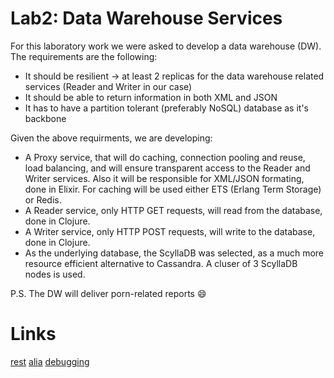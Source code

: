 # Lab2: Data Warehouse Services

For this laboratory work we were asked to develop a data warehouse (DW). The requirements are the following:
- It should be resilient -> at least 2 replicas for the data warehouse related services (Reader and Writer in our case)
- It should be able to return information in both XML and JSON
- It has to have a partition tolerant (preferably NoSQL) database as it's backbone

Given the above requirments, we are developing:
- A Proxy service, that will do caching, connection pooling and reuse, load balancing, and will ensure transparent access to the Reader and Writer services. Also it will be responsible for XML/JSON formating, done in Elixir. For caching will be used either ETS (Erlang Term Storage) or Redis.
- A Reader service, only HTTP GET requests, will read from the database, done in Clojure.
- A Writer service, only HTTP POST requests, will write to the database, done in Clojure.
- As the underlying database, the ScyllaDB was selected, as a much more resource efficient alternative to Cassandra. A cluser of 3 ScyllaDB nodes is used.

P.S. The DW will deliver porn-related reports :smile:

# Links
[rest](https://mmcgrana.github.io/2010/08/clojure-rest-api.html)
[alia](https://github.com/mpenet/alia)
[debugging](https://stackoverflow.com/questions/2352020/debugging-in-clojure)

